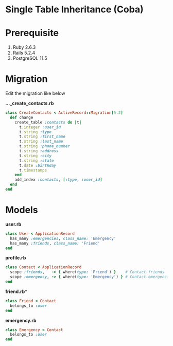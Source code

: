 # Single Table Inheritance (Coba)

# Prerequisite

1. Ruby 2.6.3
2. Rails 5.2.4
3. PostgreSQL 11.5

# Migration

Edit the migration like below

**..._create_contacts.rb**
```ruby
class CreateContacts < ActiveRecord::Migration[5.2]
  def change
    create_table :contacts do |t|
      t.integer :user_id
      t.string :type
      t.string :first_name
      t.string :last_name
      t.string :phone_number
      t.string :address
      t.string :city
      t.string :state
      t.date :birthday
      t.timestamps
    end
    add_index :contacts, [:type, :user_id]
  end
end
```

# Models

**user.rb**
```ruby
class User < ApplicationRecord
  has_many :emergencies, class_name: 'Emergency'
  has_many :friends, class_name: 'Friend'
end
```

**profile.rb**
```ruby
class Contact < ApplicationRecord
  scope :friends,   -> { where(type: 'Friend') }    # Contact.friends
  scope :emergency, -> { where(type: 'Emergency') } # Contact.emergencies
end
```

**friend.rb***
```ruby
class Friend < Contact
  belongs_to :user
end
```

**emergency.rb**
```ruby
class Emergency < Contact
  belongs_to :user
end
```
